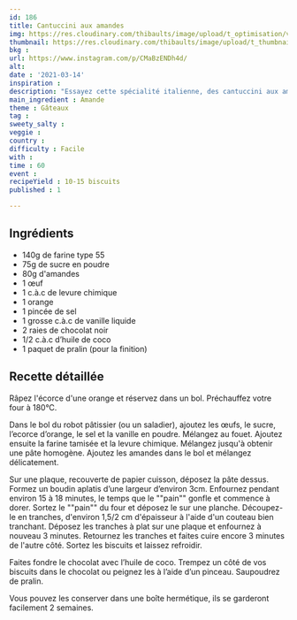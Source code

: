 ```yaml
---
id: 186
title: Cantuccini aux amandes
img: https://res.cloudinary.com/thibaults/image/upload/t_optimisation/v1615741940/Recipes/20210314_cantuccini_amandes.jpg
thumbnail: https://res.cloudinary.com/thibaults/image/upload/t_thumbnail_josie/v1615741940/Recipes/20210314_cantuccini_amandes.jpg
bkg : 
url: https://www.instagram.com/p/CMaBzENDh4d/
alt: 
date : '2021-03-14'
inspiration : 
description: "Essayez cette spécialité italienne, des cantuccini aux amandes. Idéal pour accompagner votre café !"
main_ingredient : Amande
theme : Gâteaux
tag : 
sweety_salty : 
veggie : 
country : 
difficulty : Facile
with : 
time : 60
event : 
recipeYield : 10-15 biscuits
published : 1

---
```


## Ingrédients
 - 140g de farine type 55
 - 75g de sucre en poudre
 - 80g d'amandes
 - 1 œuf
 - 1 c.à.c de levure chimique
 - 1 orange
 - 1 pincée de sel
 - 1 grosse c.à.c de vanille liquide
 - 2 raies de chocolat noir
 - 1/2 c.à.c d’huile de coco
 - 1 paquet de pralin (pour la finition)

## Recette détaillée
Râpez l'écorce d'une orange et réservez dans un bol. Préchauffez votre four à 180°C.

Dans le bol du robot pâtissier (ou un saladier), ajoutez les œufs, le sucre, l’ecorce d’orange, le sel et la vanille en poudre. Mélangez au fouet. Ajoutez ensuite la farine tamisée et la levure chimique. Mélangez jusqu'à obtenir une pâte homogène. Ajoutez les amandes dans le bol et mélangez délicatement.

Sur une plaque, recouverte de papier cuisson, déposez la pâte dessus. Formez un boudin aplatis d’une largeur d’environ 3cm. Enfournez pendant environ 15 à 18 minutes, le temps que le ""pain"" gonfle et commence à dorer. Sortez le ""pain"" du four et déposez le sur une planche. Découpez-le en tranches, d'environ 1,5/2 cm d'épaisseur à l'aide d'un couteau bien tranchant. Déposez les tranches à plat sur une plaque et enfournez à nouveau 3 minutes. Retournez les tranches et faites cuire encore 3 minutes de l'autre côté. Sortez les biscuits et laissez refroidir.

Faites fondre le chocolat avec l’huile de coco. Trempez un côté de vos biscuits dans le chocolat ou peignez les à l’aide d’un pinceau. Saupoudrez de pralin.

Vous pouvez les conserver dans une boîte hermétique, ils se garderont facilement 2 semaines.